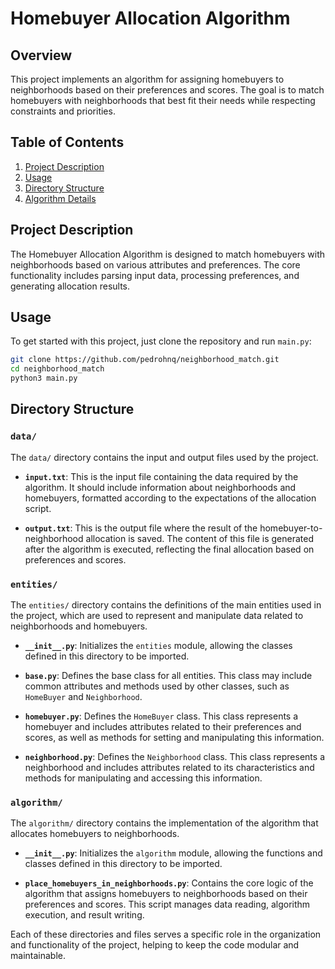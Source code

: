 # Homebuyer Allocation Algorithm

## Overview

This project implements an algorithm for assigning homebuyers to neighborhoods based on their preferences and scores. The goal is to match homebuyers with neighborhoods that best fit their needs while respecting constraints and priorities.

## Table of Contents

1. [Project Description](#project-description)
2. [Usage](#usage)
3. [Directory Structure](#code-structure)
4. [Algorithm Details](#algorithm-details)

## Project Description

The Homebuyer Allocation Algorithm is designed to match homebuyers with neighborhoods based on various attributes and preferences. The core functionality includes parsing input data, processing preferences, and generating allocation results.

## Usage

To get started with this project, just clone the repository and run `main.py`:

```bash
git clone https://github.com/pedrohnq/neighborhood_match.git
cd neighborhood_match
python3 main.py
```

## Directory Structure

### `data/`

The `data/` directory contains the input and output files used by the project.

- **`input.txt`**: This is the input file containing the data required by the algorithm. It should include information about neighborhoods and homebuyers, formatted according to the expectations of the allocation script.

- **`output.txt`**: This is the output file where the result of the homebuyer-to-neighborhood allocation is saved. The content of this file is generated after the algorithm is executed, reflecting the final allocation based on preferences and scores.

### `entities/`

The `entities/` directory contains the definitions of the main entities used in the project, which are used to represent and manipulate data related to neighborhoods and homebuyers.

- **`__init__.py`**: Initializes the `entities` module, allowing the classes defined in this directory to be imported.

- **`base.py`**: Defines the base class for all entities. This class may include common attributes and methods used by other classes, such as `HomeBuyer` and `Neighborhood`.

- **`homebuyer.py`**: Defines the `HomeBuyer` class. This class represents a homebuyer and includes attributes related to their preferences and scores, as well as methods for setting and manipulating this information.

- **`neighborhood.py`**: Defines the `Neighborhood` class. This class represents a neighborhood and includes attributes related to its characteristics and methods for manipulating and accessing this information.

### `algorithm/`

The `algorithm/` directory contains the implementation of the algorithm that allocates homebuyers to neighborhoods.

- **`__init__.py`**: Initializes the `algorithm` module, allowing the functions and classes defined in this directory to be imported.

- **`place_homebuyers_in_neighborhoods.py`**: Contains the core logic of the algorithm that assigns homebuyers to neighborhoods based on their preferences and scores. This script manages data reading, algorithm execution, and result writing.

Each of these directories and files serves a specific role in the organization and functionality of the project, helping to keep the code modular and maintainable.
